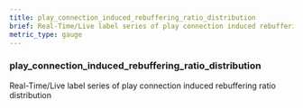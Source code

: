 ```yaml
---
title: play_connection_induced_rebuffering_ratio_distribution
brief: Real-Time/Live label series of play connection induced rebuffering ratio distribution
metric_type: gauge
---
```

### play_connection_induced_rebuffering_ratio_distribution

Real-Time/Live label series of play connection induced rebuffering ratio distribution